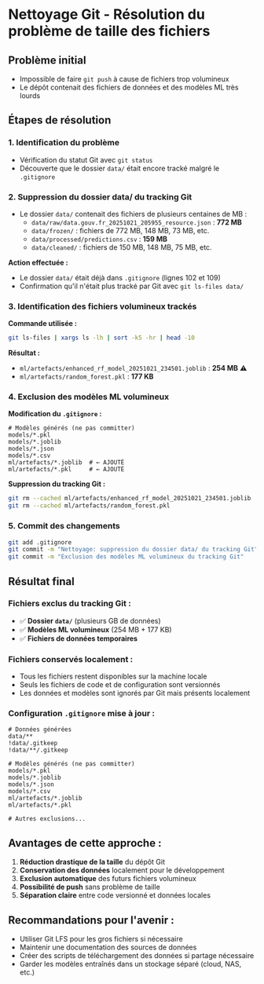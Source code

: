 # Nettoyage Git - Résolution du problème de taille des fichiers

## Problème initial
- Impossible de faire `git push` à cause de fichiers trop volumineux
- Le dépôt contenait des fichiers de données et des modèles ML très lourds

## Étapes de résolution

### 1. Identification du problème
- Vérification du statut Git avec `git status`
- Découverte que le dossier `data/` était encore tracké malgré le `.gitignore`

### 2. Suppression du dossier data/ du tracking Git
- Le dossier `data/` contenait des fichiers de plusieurs centaines de MB :
  - `data/raw/data.gouv.fr_20251021_205955_resource.json` : **772 MB**
  - `data/frozen/` : fichiers de 772 MB, 148 MB, 73 MB, etc.
  - `data/processed/predictions.csv` : **159 MB**
  - `data/cleaned/` : fichiers de 150 MB, 148 MB, 75 MB, etc.

**Action effectuée :**
- Le dossier `data/` était déjà dans `.gitignore` (lignes 102 et 109)
- Confirmation qu'il n'était plus tracké par Git avec `git ls-files data/`

### 3. Identification des fichiers volumineux trackés
**Commande utilisée :**
```bash
git ls-files | xargs ls -lh | sort -k5 -hr | head -10
```

**Résultat :**
- `ml/artefacts/enhanced_rf_model_20251021_234501.joblib` : **254 MB** ⚠️
- `ml/artefacts/random_forest.pkl` : **177 KB**

### 4. Exclusion des modèles ML volumineux
**Modification du `.gitignore` :**
```gitignore
# Modèles générés (ne pas committer)
models/*.pkl
models/*.joblib
models/*.json
models/*.csv
ml/artefacts/*.joblib  # ← AJOUTÉ
ml/artefacts/*.pkl     # ← AJOUTÉ
```

**Suppression du tracking Git :**
```bash
git rm --cached ml/artefacts/enhanced_rf_model_20251021_234501.joblib
git rm --cached ml/artefacts/random_forest.pkl
```

### 5. Commit des changements
```bash
git add .gitignore
git commit -m "Nettoyage: suppression du dossier data/ du tracking Git"
git commit -m "Exclusion des modèles ML volumineux du tracking Git"
```

## Résultat final

### Fichiers exclus du tracking Git :
- ✅ **Dossier `data/`** (plusieurs GB de données)
- ✅ **Modèles ML volumineux** (254 MB + 177 KB)
- ✅ **Fichiers de données temporaires**

### Fichiers conservés localement :
- Tous les fichiers restent disponibles sur la machine locale
- Seuls les fichiers de code et de configuration sont versionnés
- Les données et modèles sont ignorés par Git mais présents localement

### Configuration `.gitignore` mise à jour :
```gitignore
# Données générées
data/**
!data/.gitkeep
!data/**/.gitkeep

# Modèles générés (ne pas committer)
models/*.pkl
models/*.joblib
models/*.json
models/*.csv
ml/artefacts/*.joblib
ml/artefacts/*.pkl

# Autres exclusions...
```

## Avantages de cette approche :
1. **Réduction drastique de la taille** du dépôt Git
2. **Conservation des données** localement pour le développement
3. **Exclusion automatique** des futurs fichiers volumineux
4. **Possibilité de push** sans problème de taille
5. **Séparation claire** entre code versionné et données locales

## Recommandations pour l'avenir :
- Utiliser Git LFS pour les gros fichiers si nécessaire
- Maintenir une documentation des sources de données
- Créer des scripts de téléchargement des données si partage nécessaire
- Garder les modèles entraînés dans un stockage séparé (cloud, NAS, etc.)
